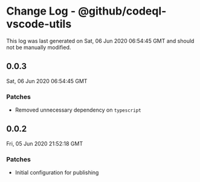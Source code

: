 # Change Log - @github/codeql-vscode-utils

This log was last generated on Sat, 06 Jun 2020 06:54:45 GMT and should not be manually modified.

## 0.0.3
Sat, 06 Jun 2020 06:54:45 GMT

### Patches

- Removed unnecessary dependency on `typescript`

## 0.0.2
Fri, 05 Jun 2020 21:52:18 GMT

### Patches

- Initial configuration for publishing

